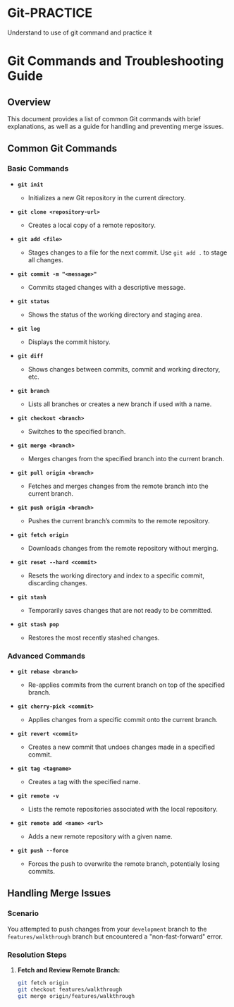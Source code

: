 # Git-PRACTICE
Understand to use of git command and practice it

# Git Commands and Troubleshooting Guide

## Overview

This document provides a list of common Git commands with brief explanations, as well as a guide for handling and preventing merge issues.

## Common Git Commands

### Basic Commands

- **`git init`**
  - Initializes a new Git repository in the current directory.
  
- **`git clone <repository-url>`**
  - Creates a local copy of a remote repository.

- **`git add <file>`**
  - Stages changes to a file for the next commit. Use `git add .` to stage all changes.

- **`git commit -m "<message>"`**
  - Commits staged changes with a descriptive message.

- **`git status`**
  - Shows the status of the working directory and staging area.

- **`git log`**
  - Displays the commit history.

- **`git diff`**
  - Shows changes between commits, commit and working directory, etc.

- **`git branch`**
  - Lists all branches or creates a new branch if used with a name.

- **`git checkout <branch>`**
  - Switches to the specified branch.

- **`git merge <branch>`**
  - Merges changes from the specified branch into the current branch.

- **`git pull origin <branch>`**
  - Fetches and merges changes from the remote branch into the current branch.

- **`git push origin <branch>`**
  - Pushes the current branch’s commits to the remote repository.

- **`git fetch origin`**
  - Downloads changes from the remote repository without merging.

- **`git reset --hard <commit>`**
  - Resets the working directory and index to a specific commit, discarding changes.

- **`git stash`**
  - Temporarily saves changes that are not ready to be committed.

- **`git stash pop`**
  - Restores the most recently stashed changes.

### Advanced Commands

- **`git rebase <branch>`**
  - Re-applies commits from the current branch on top of the specified branch.

- **`git cherry-pick <commit>`**
  - Applies changes from a specific commit onto the current branch.

- **`git revert <commit>`**
  - Creates a new commit that undoes changes made in a specified commit.

- **`git tag <tagname>`**
  - Creates a tag with the specified name.

- **`git remote -v`**
  - Lists the remote repositories associated with the local repository.

- **`git remote add <name> <url>`**
  - Adds a new remote repository with a given name.

- **`git push --force`**
  - Forces the push to overwrite the remote branch, potentially losing commits.

## Handling Merge Issues

### Scenario

You attempted to push changes from your `development` branch to the `features/walkthrough` branch but encountered a "non-fast-forward" error.

### Resolution Steps

1. **Fetch and Review Remote Branch:**
   ```bash
   git fetch origin
   git checkout features/walkthrough
   git merge origin/features/walkthrough
